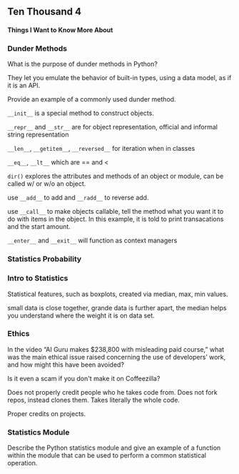## Ten Thousand 4

#### Things I Want to Know More About



### Dunder Methods

What is the purpose of dunder methods in Python? 

They let you emulate the behavior of built-in types, using a data model, as if it is an API. 

Provide an example of a commonly used dunder method.

`__init__` is a special method to construct objects. 

`__repr__` and `__str__` are for object representation, official and informal string representation

`__len__`, `__getitem__`, `__reversed__` for iteration when in classes

`__eq__`, `__lt__`  which are == and <

`dir()` explores the attributes and methods of an object or module, can be called w/ or w/o an object. 

use `__add__` to add and `__radd__` to reverse add. 

use `__call__` to make objects callable, tell the method what you want it to do with items in the object. In this example, it is told to print transacations and the start amount. 

`__enter__` and `__exit__` will function as context managers

### Statistics Probability

### Intro to Statistics

Statistical features, such as boxplots, created via median, max, min values. 

small data is close together, grande data is further apart, the median helps you understand where the weight it is on data set. 

### Ethics

In the video “AI Guru makes $238,800 with misleading paid course,” what was the main ethical issue raised concerning the use of developers’ work, and how might this have been avoided?

Is it even a scam if you don't make it on Coffeezilla?

Does not properly credit people who he takes code from. Does not fork repos, instead clones them. Takes literally the whole code. 

Proper credits on projects. 

### Statistics Module

Describe the Python statistics module and give an example of a function within the module that can be used to perform a common statistical operation.
